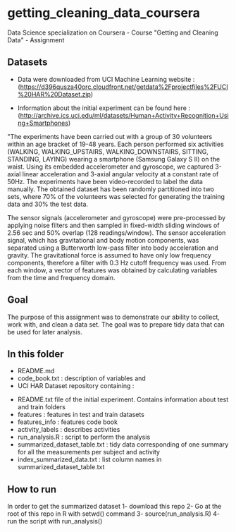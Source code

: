 # getting_cleaning_data_coursera
Data Science specialization on Coursera - Course "Getting and Cleaning Data" - Assignment

## Datasets

- Data were downloaded from UCI Machine Learning website :(https://d396qusza40orc.cloudfront.net/getdata%2Fprojectfiles%2FUCI%20HAR%20Dataset.zip)

- Information about the initial experiment can be found here : (http://archive.ics.uci.edu/ml/datasets/Human+Activity+Recognition+Using+Smartphones)

"The experiments have been carried out with a group of 30 volunteers within an age bracket of 19-48 years. Each person performed six activities (WALKING, WALKING_UPSTAIRS, WALKING_DOWNSTAIRS, SITTING, STANDING, LAYING) wearing a smartphone (Samsung Galaxy S II) on the waist. Using its embedded accelerometer and gyroscope, we captured 3-axial linear acceleration and 3-axial angular velocity at a constant rate of 50Hz. The experiments have been video-recorded to label the data manually. The obtained dataset has been randomly partitioned into two sets, where 70% of the volunteers was selected for generating the training data and 30% the test data. 

The sensor signals (accelerometer and gyroscope) were pre-processed by applying noise filters and then sampled in fixed-width sliding windows of 2.56 sec and 50% overlap (128 readings/window). The sensor acceleration signal, which has gravitational and body motion components, was separated using a Butterworth low-pass filter into body acceleration and gravity. The gravitational force is assumed to have only low frequency components, therefore a filter with 0.3 Hz cutoff frequency was used. From each window, a vector of features was obtained by calculating variables from the time and frequency domain.

## Goal

The purpose of this assignment was to demonstrate our ability to collect, work with, and clean a data set. The goal was to prepare tidy data that can be used for later analysis.

## In this folder

- README.md
- code_book.txt : description of variables and 
- UCI HAR Dataset repository containing :
* README.txt file of the initial experiment. Contains information about test and train folders
* features : features in test and train datasets
* features_info : features code book
* activity_labels : describes activities
* run_analysis.R : script to perform the analysis
* summarized_dataset_table.txt : tidy data corresponding of one summary for all the measurements per subject and activity
* index_summarized_data.txt : list column names in summarized_dataset_table.txt

## How to run
In order to get the summarized dataset 
1- download this repo
2- Go at the root of this repo in R with setwd() command
3- source(run_analysis.R)
4-  run the script with run_analysis()
